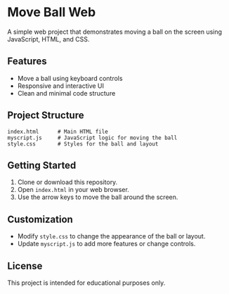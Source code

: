 # Move Ball Web

A simple web project that demonstrates moving a ball on the screen using JavaScript, HTML, and CSS.

## Features
- Move a ball using keyboard controls
- Responsive and interactive UI
- Clean and minimal code structure

## Project Structure
```
index.html      # Main HTML file
myscript.js     # JavaScript logic for moving the ball
style.css       # Styles for the ball and layout
```

## Getting Started
1. Clone or download this repository.
2. Open `index.html` in your web browser.
3. Use the arrow keys to move the ball around the screen.

## Customization
- Modify `style.css` to change the appearance of the ball or layout.
- Update `myscript.js` to add more features or change controls.

## License
This project is intended for educational purposes only.

